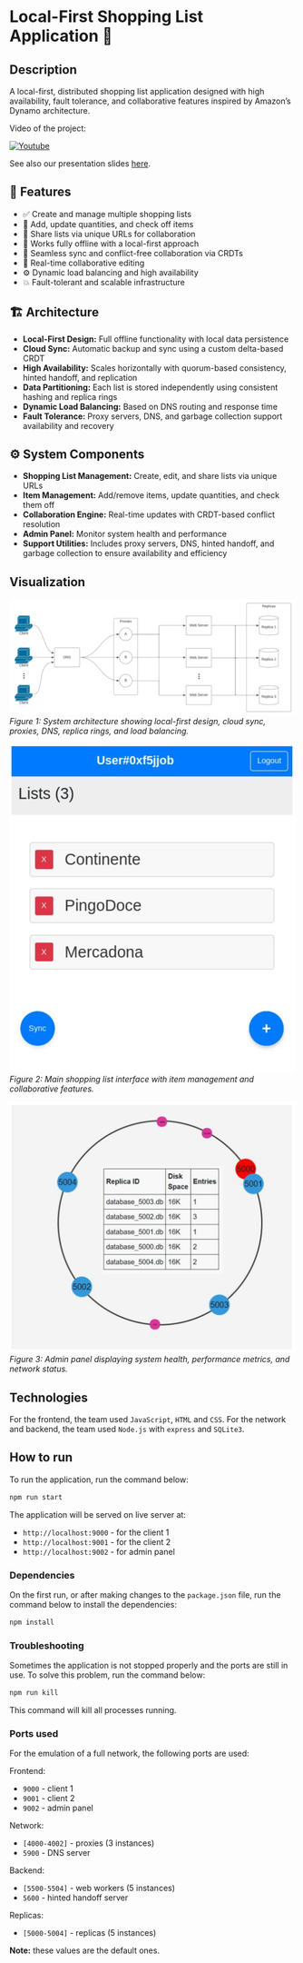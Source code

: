 # Local-First Shopping List Application 🛒

## Description

A local-first, distributed shopping list application designed with high availability, fault tolerance, and collaborative features inspired by Amazon’s Dynamo architecture.

Video of the project:

[![Youtube](https://img.shields.io/badge/YouTube-FF0000?style=for-the-badge&logo=youtube&logoColor=white)](https://www.youtube.com/watch?v=LzP8wQ8Kcpg)

See also our presentation slides [here](presentation.pdf).

## 📌 Features
- ✅ Create and manage multiple shopping lists
- 📝 Add, update quantities, and check off items
- 🔗 Share lists via unique URLs for collaboration
- 📶 Works fully offline with a local-first approach
- 🔄 Seamless sync and conflict-free collaboration via CRDTs
- 👥 Real-time collaborative editing
- ⚙️ Dynamic load balancing and high availability
- 💥 Fault-tolerant and scalable infrastructure

## 🏗️ Architecture
- **Local-First Design:** Full offline functionality with local data persistence
- **Cloud Sync:** Automatic backup and sync using a custom delta-based CRDT
- **High Availability:** Scales horizontally with quorum-based consistency, hinted handoff, and replication
- **Data Partitioning:** Each list is stored independently using consistent hashing and replica rings
- **Dynamic Load Balancing:** Based on DNS routing and response time
- **Fault Tolerance:** Proxy servers, DNS, and garbage collection support availability and recovery

## ⚙️ System Components
- **Shopping List Management:** Create, edit, and share lists via unique URLs
- **Item Management:** Add/remove items, update quantities, and check them off
- **Collaboration Engine:** Real-time updates with CRDT-based conflict resolution
- **Admin Panel:** Monitor system health and performance
- **Support Utilities:** Includes proxy servers, DNS, hinted handoff, and garbage collection to ensure availability and efficiency

## Visualization

![Architecture Diagram](docs/arch.png)
*Figure 1: System architecture showing local-first design, cloud sync, proxies, DNS, replica rings, and load balancing.*

![Main Page](docs/demo.png)
*Figure 2: Main shopping list interface with item management and collaborative features.*

![Admin Panel](docs/admin.png)
*Figure 3: Admin panel displaying system health, performance metrics, and network status.*

## Technologies

For the frontend, the team used `JavaScript`, `HTML` and `CSS`.
For the network and backend, the team used `Node.js` with `express` and `SQLite3`.

## How to run

To run the application, run the command below:

```bash
npm run start
```

The application will be served on live server at:

- `http://localhost:9000` - for the client 1
- `http://localhost:9001` - for the client 2
- `http://localhost:9002` - for admin panel

### Dependencies

On the first run, or after making changes to the `package.json` file, run the command below to install the dependencies:

```bash
npm install
```

### Troubleshooting

Sometimes the application is not stopped properly and the ports are still in use. To solve this problem, run the command below:

```bash
npm run kill
```

This command will kill all processes running.

### Ports used

For the emulation of a full network, the following ports are used:

Frontend:

- `9000` - client 1
- `9001` - client 2
- `9002` - admin panel

Network:

- `[4000-4002]` - proxies (3 instances)
- `5900` - DNS server

Backend:

- `[5500-5504]` - web workers (5 instances)
- `5600` - hinted handoff server

Replicas:

- `[5000-5004]` - replicas (5 instances)

**Note:** these values are the default ones.

